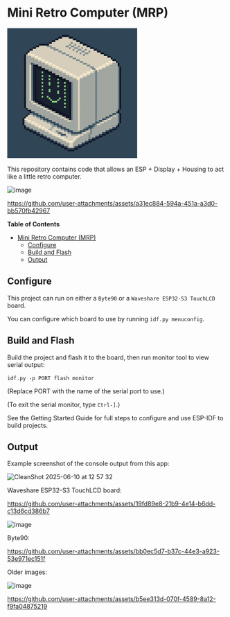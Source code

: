 # Mini Retro Computer (MRP)

<img src="./images/icon.png" alt="MRP" width="300">

This repository contains code that allows an ESP + Display + Housing to act like
a little retro computer.

![image](https://github.com/user-attachments/assets/ff6183e9-9d7b-436b-8181-876472eb6c4a)

https://github.com/user-attachments/assets/a31ec884-594a-451a-a3d0-bb570fb42967

<!-- markdown-toc start - Don't edit this section. Run M-x markdown-toc-refresh-toc -->
**Table of Contents**

- [Mini Retro Computer (MRP)](#mini-retro-computer-mrp)
  - [Configure](#configure)
  - [Build and Flash](#build-and-flash)
  - [Output](#output)

<!-- markdown-toc end -->

## Configure

This project can run on either a `Byte90` or a `Waveshare ESP32-S3 TouchLCD`
board.

You can configure which board to use by running `idf.py menuconfig`.

## Build and Flash

Build the project and flash it to the board, then run monitor tool to view serial output:

```
idf.py -p PORT flash monitor
```

(Replace PORT with the name of the serial port to use.)

(To exit the serial monitor, type ``Ctrl-]``.)

See the Getting Started Guide for full steps to configure and use ESP-IDF to build projects.

## Output

Example screenshot of the console output from this app:

![CleanShot 2025-06-10 at 12 57 32](https://github.com/user-attachments/assets/d79a88a1-72d9-48f3-ae98-42bd74bea8ea)

Waveshare ESP32-S3 TouchLCD board:

https://github.com/user-attachments/assets/19fd89e8-21b9-4e14-b6dd-c13d6cd386b7

<img width="715" height="949" alt="image" src="https://github.com/user-attachments/assets/d613c93b-9c47-4b58-a666-41708a364d97" />

Byte90:

https://github.com/user-attachments/assets/bb0ec5d7-b37c-44e3-a923-53e971ec151f

Older images:

![image](https://github.com/user-attachments/assets/4ddfd1dc-ff67-4175-80cf-85f58c5100f8)

https://github.com/user-attachments/assets/b5ee313d-070f-4589-8a12-f9fa04875219
